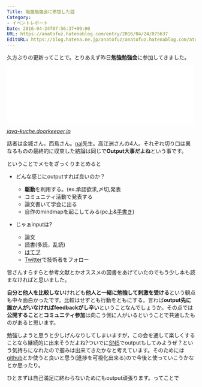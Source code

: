 ```yaml
---
Title: 勉強勉強会に参加した話
Category:
- イベントレポート
Date: 2016-04-24T07:56:37+09:00
URL: https://anatofuz.hatenablog.com/entry/2016/04/24/075637
EditURL: https://blog.hatena.ne.jp/anatofuz/anatofuz.hatenablog.com/atom/entry/8599973812278688495
---
```


<p>久方ぶりの更新ってことで。とりあえず昨日<strong>勉強勉強会</strong>に参加してきました。</p>

<p><iframe src="//hatenablog-parts.com/embed?url=https%3A%2F%2Fjava-kuche.doorkeeper.jp%2Fevents%2F41498" title="[勉強勉強会]本当にいい結果を出す勉強法について考える会" class="embed-card embed-webcard" scrolling="no" frameborder="0" style="display: block; width: 100%; height: 155px; max-width: 500px; margin: 10px 0px;"></iframe><cite class="hatena-citation"><a href="https://java-kuche.doorkeeper.jp/events/41498">java-kuche.doorkeeper.jp</a></cite></p>

<p>話者は金城さん。西島さん。<a class="keyword" href="http://d.hatena.ne.jp/keyword/nal">nal</a>先生。高江洲さんの4人。それぞれ切り口は異なるものの最終的に収束した結論は同じで<strong>Output大事だよね</strong>という事です。</p>

<p>ということでメモをざっくりまとめると</p>

<ul>
<li><p>どんな感じにoutputすれば良いのか？</p>

<ul>
<li><strong>駆動</strong>を利用する。(ex.承認欲求,〆切,発表</li>
<li>コミュニティ活動で発表する</li>
<li>論文書いて学会に出る</li>
<li>自作のmindmapを起こしてみる(pc上&amp;<a class="keyword" href="http://d.hatena.ne.jp/keyword/%BC%EA%BD%F1%A4%AD">手書き</a>)</li>
</ul>
</li>
<li><p>じゃぁinputは?</p>

<ul>
<li>論文</li>
<li>読書(多読，乱読)</li>
<li><a class="keyword" href="http://d.hatena.ne.jp/keyword/%A4%CF%A4%C6%A5%D6">はてブ</a></li>
<li><a class="keyword" href="http://d.hatena.ne.jp/keyword/Twitter">Twitter</a>で技術者をフォロー</li>
</ul>
</li>
</ul>


<p>皆さんすらすらと参考文献とかオススメの図書をあげていたのでもう少し本も読まなければと思いました。</p>

<p><strong>自分と他人を比較しない</strong>けれども<strong>他人と一緒に勉強して刺激を受ける</strong>という観点も中々面白かったです。比較はせずとも行動をともにする。言わば<strong>output先に誰か人がいなければfeedbackがし辛い</strong>ということなんでしょうか。その点では<strong>公開すること</strong>と<strong>コミュニティ参加</strong>は向こう側に人がいるということで共通したものがあると思います。</p>

<p>勉強しようと思うと少しげんなりしてしまいますが，この会を通して楽しくすることなら継続的に出来そうだよね?ついでに<a class="keyword" href="http://d.hatena.ne.jp/keyword/SNS">SNS</a>でoutputもしてみようぜ？という気持ちになれたので掴みは出来てきたかなと考えています。そのためには<a class="keyword" href="http://d.hatena.ne.jp/keyword/github">github</a>とか使うと良いと思う(進捗を可視化出来る)ので今後と使っていこうかなとか思ったり。</p>

<p>ひとまずは自己満足に終わらないためにもoutput頑張ります。ってことで</p>
